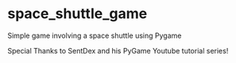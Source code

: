# space_shuttle_game
Simple game involving a space shuttle using Pygame

Special Thanks to SentDex and his PyGame Youtube tutorial series!
